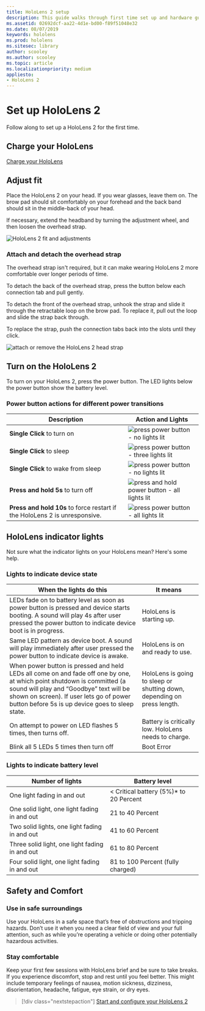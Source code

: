 ```yaml
---
title: HoloLens 2 setup
description: This guide walks through first time set up and hardware guide.
ms.assetid: 02692dcf-aa22-4d1e-bd00-f89f51048e32
ms.date: 08/07/2019
keywords: hololens
ms.prod: hololens
ms.sitesec: library
author: scooley
ms.author: scooley
ms.topic: article
ms.localizationpriority: medium
appliesto:
- HoloLens 2
---
```


# Set up HoloLens 2

Follow along to set up a HoloLens 2 for the first time.

## Charge your HoloLens

[Charge your HoloLens](https://support.microsoft.com/en-us/help/12627)

## Adjust fit

Place the HoloLens 2 on your head. If you wear glasses, leave them on.  The brow pad should sit comfortably on your forehead and the back band should sit in the middle-back of your head.

If necessary, extend the headband by turning the adjustment wheel, and then loosen the overhead strap.

![HoloLens 2 fit and adjustments](images/hololens2-fit.png)

### Attach and detach the overhead strap

The overhead strap isn't required, but it can make wearing HoloLens 2 more comfortable over longer periods of time.

To detach the back of the overhead strap, press the button below each connection tab and pull gently.

To detach the front of the overhead strap, unhook the strap and slide it through the retractable loop on the brow pad. To replace it, pull out the loop and slide the strap back through.

To replace the strap, push the connection tabs back into the slots until they click.

![attach or remove the HoloLens 2 head strap](images/hololens2-headstrap.png)

## Turn on the HoloLens 2

To turn on your HoloLens 2, press the power button.  The LED lights below the power button show the battery level.

### Power button actions for different power transitions

|  Description | Action and Lights |
| - | - |
| **Single Click** to turn on | ![press power button - no lights lit](images/hololens-2-button-turn-on.png) |
| **Single Click** to sleep | ![press power button - three lights lit](images/hololens-2-button-sleep.png) |
| **Single Click** to wake from sleep | ![press power button - no lights lit](images/hololens-2-button-wake.png) |
| **Press and hold 5s** to turn off | ![press and hold power button - all lights lit](images/hololens-2-button-turn-off.png) |
| **Press and hold 10s** to force restart if the HoloLens 2 is unresponsive. | ![press power button - all lights lit](images/hololens-2-button-turn-off.png) |

## HoloLens indicator lights

Not sure what the indicator lights on your HoloLens mean? Here's some help.

### Lights to indicate device state

| When the lights do this | It means |
| - | - |
| LEDs fade on to battery level as soon as power button is pressed and device starts booting. A sound will play 4s after user pressed the power button to indicate device boot is in progress. | HoloLens is starting up. |
| Same LED pattern as device boot. A sound will play immediately after user pressed the power button to indicate device is awake. | HoloLens is on and ready to use. |
| When power button is pressed and held LEDs all come on and fade off one by one, at which point shutdown is committed (a sound will play and “Goodbye” text will be shown on screen). If user lets go of power button before 5s is up device goes to sleep state. | HoloLens is going to sleep or shutting down, depending on press length. |
| On attempt to power on LED flashes 5 times, then turns off. | Battery is critically low. HoloLens needs to charge. |
| Blink all 5 LEDs 5 times then turn off | Boot Error |

### Lights to indicate battery level

| Number of lights | Battery level |
| - | - |
| One light fading in and out | < Critical battery (5%)* to  20 Percent |
| One solid light, one light fading in and out | 21 to 40 Percent |
| Two solid lights, one light fading in and out | 41 to 60 Percent |
| Three solid light, one light fading in and out | 61 to 80 Percent |
| Four solid light, one light fading in and out | 81 to 100 Percent (fully charged) |

## Safety and Comfort

### Use in safe surroundings

Use your HoloLens in a safe space that’s free of obstructions and tripping hazards. Don’t use it when you need a clear field of view and your full attention, such as while you’re operating a vehicle or doing other potentially hazardous activities.

### Stay comfortable

Keep your first few sessions with HoloLens brief and be sure to take breaks. If you experience discomfort, stop and rest until you feel better. This might include temporary feelings of nausea, motion sickness, dizziness, disorientation, headache, fatigue, eye strain, or dry eyes.

> [!div class="nextstepaction"]
> [Start and configure your HoloLens 2](hololens2-start.md)
